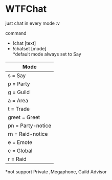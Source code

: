 # WTFChat
just chat in every mode :v

command
- !chat [text]
- !chatset [mode]
<br>*default mode always set to Say

| Mode |
| ------------------------ |
| s = Say |
| p = Party |
| g = Guild |
| a = Area |
| t = Trade |
| greet = Greet |
| pn = Party-notice |
| rn = Raid-notice|
| e = Emote |
| c = Global |
| r = Raid |

*not support Private ,Megaphone, Guild Advisor
